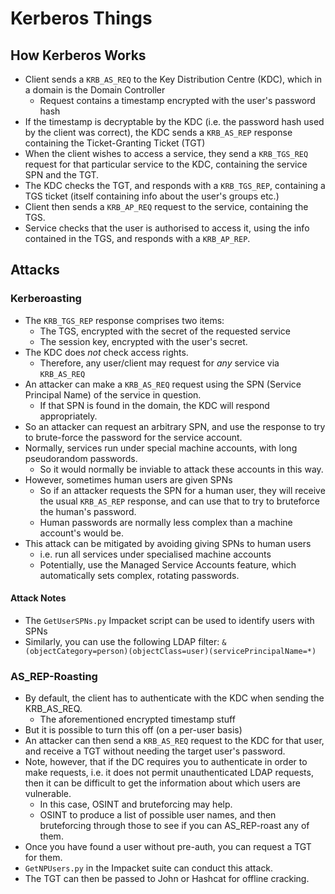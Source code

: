 # Kerberos Things #

## How Kerberos Works ##

- Client sends a `KRB_AS_REQ` to the Key Distribution Centre (KDC), which in a domain is the Domain Controller
  - Request contains a timestamp encrypted with the user's password hash
- If the timestamp is decryptable by the KDC (i.e. the password hash used by the client was correct), the KDC sends a `KRB_AS_REP` response containing the Ticket-Granting Ticket (TGT)
- When the client wishes to access a service, they send a `KRB_TGS_REQ` request for that particular service to the KDC, containing the service SPN and the TGT.
- The KDC checks the TGT, and responds with a `KRB_TGS_REP`, containing a TGS ticket (itself containing info about the user's groups etc.)
- Client then sends a `KRB_AP_REQ` request to the service, containing the TGS.
- Service checks that the user is authorised to access it, using the info contained in the TGS, and responds with a `KRB_AP_REP`.

## Attacks ##

### Kerberoasting ###

- The `KRB_TGS_REP` response comprises two items:
  - The TGS, encrypted with the secret of the requested service
  - The session key, encrypted with the user's secret.
- The KDC does *not* check access rights.
  - Therefore, any user/client may request for *any* service via `KRB_AS_REQ`
- An attacker can make a `KRB_AS_REQ` request using the SPN (Service Principal Name) of the service in question.
  - If that SPN is found in the domain, the KDC will respond appropriately.
- So an attacker can request an arbitrary SPN, and use the response to try to brute-force the password for the service account.
- Normally, services run under special machine accounts, with long pseudorandom passwords.
  - So it would normally be inviable to attack these accounts in this way.
- However, sometimes human users are given SPNs
  - So if an attacker requests the SPN for a human user, they will receive the usual `KRB_AS_REP` response, and can use that to try to bruteforce the human's password.
  - Human passwords are normally less complex than a machine account's would be.
- This attack can be mitigated by avoiding giving SPNs to human users
  - i.e. run all services under specialised machine accounts
  - Potentially, use the Managed Service Accounts feature, which automatically sets complex, rotating passwords.

#### Attack Notes ####

- The `GetUserSPNs.py` Impacket script can be used to identify users with SPNs
- Similarly, you can use the following LDAP filter: `&(objectCategory=person)(objectClass=user)(servicePrincipalName=*)`

### AS_REP-Roasting ###

- By default, the client has to authenticate with the KDC when sending the KRB_AS_REQ.
  - The aforementioned encrypted timestamp stuff
- But it is possible to turn this off (on a per-user basis)
- An attacker can then send a `KRB_AS_REQ` request to the KDC for that user, and receive a TGT without needing the target user's password.
- Note, however, that if the DC requires you to authenticate in order to make requests, i.e. it does not permit unauthenticated LDAP requests, then it can be difficult to get the information about which users are vulnerable.
  - In this case, OSINT and bruteforcing may help.
  - OSINT to produce a list of possible user names, and then bruteforcing through those to see if you can AS_REP-roast any of them.
- Once you have found a user without pre-auth, you can request a TGT for them.
- `GetNPUsers.py` in the Impacket suite can conduct this attack.
- The TGT can then be passed to John or Hashcat for offline cracking.